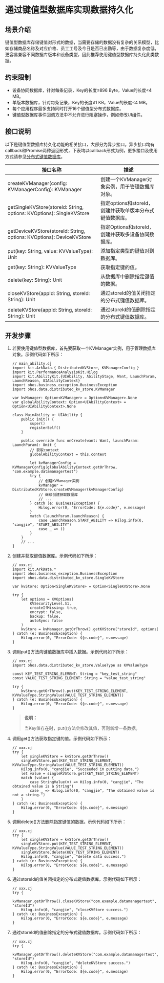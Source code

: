 # 通过键值型数据库实现数据持久化

## 场景介绍

键值型数据库存储键值对形式的数据，当需要存储的数据没有复杂的关系模型，比如存储商品名称及对应价格、员工工号及今日是否已出勤等，由于数据复杂度低，更容易兼容不同数据库版本和设备类型，因此推荐使用键值型数据库持久化此类数据。

## 约束限制

- 设备协同数据库，针对每条记录，Key的长度≤896 Byte，Value的长度&lt;4 MB。
- 单版本数据库，针对每条记录，Key的长度≤1 KB，Value的长度&lt;4 MB。
- 每个应用程序最多支持同时打开16个键值型分布式数据库。
- 键值型数据库事件回调方法中不允许进行阻塞操作，例如修改UI组件。

## 接口说明

以下是键值型数据库持久化功能的相关接口，大部分为异步接口。异步接口均有callback和Promise两种返回形式，下表均以callback形式为例，更多接口及使用方式请参见[分布式键值数据库](../../../reference/source_zh_cn/ArkData/cj-apis-distributed_kv_store.md)。

| 接口名称 | 描述 |
| -------- | -------- |
| createKVManager(config: KVManagerConfig): KVManager | 创建一个KVManager对象实例，用于管理数据库对象。 |
| getSingleKVStore(storeId: String, options: KVOptions): SingleKVStore | 指定options和storeId，创建并获取单版本分布式键值数据库。 |
| getDeviceKVStore(storeId: String, options: KVOptions): DeviceKVStore | 指定Options和storeId，创建并获取多设备协同数据库。|
| put(key: String, value: KVValueType): Unit | 添加指定类型的键值对到数据库。 |
| get(key: String): KVValueType | 获取指定键的值。 |
| delete(key: String): Unit | 从数据库中删除指定键值的数据。 |
| closeKVStore(appId: String, storeId: String): Unit | 通过storeId的值关闭指定的分布式键值数据库。 |
| deleteKVStore(appId: String, storeId: String): Unit | 通过storeId的值删除指定的分布式键值数据库。 |

## 开发步骤

1. 若要使用键值型数据库，首先要获取一个KVManager实例，用于管理数据库对象。示例代码如下所示：

    <!-- compile -->

    ```cangjie
    // main_ability.cj
    import kit.ArkData.{ DistributedKVStore, KVManagerConfig }
    import kit.PerformanceAnalysisKit.Hilog
    import kit.AbilityKit.{UIAbility, AbilityStage, Want, LaunchParam, LaunchReason, UIAbilityContext}
    import ohos.business_exception.BusinessException
    import ohos.data.distributed_kv_store.KVManager

    var kvManager: Option<KVManager> = Option<KVManager>.None
    var globalAbilityContext: Option<UIAbilityContext> = Option<UIAbilityContext>.None

    class MainAbility <: UIAbility {
        public init() {
            super()
            registerSelf()
        }

        public override func onCreate(want: Want, launchParam: LaunchParam): Unit {
            // 获取context
            globalAbilityContext = this.context

            let kvManagerConfig = KVManagerConfig(globalAbilityContext.getOrThrow, "com.example.datamanagertest")
            try {
                // 创建KVManager实例
                kvManager = DistributedKVStore.createKVManager(kvManagerConfig)
                // 继续创建获取数据库
                // ...
            } catch (e: BusinessException) {
                Hilog.error(0, "ErrorCode: ${e.code}", e.message)
            }
            match (launchParam.launchReason) {
                case LaunchReason.START_ABILITY => Hilog.info(0, "cangjie", "START_ABILITY")
                case _ => ()
            }
        }
        // ...
    }
    ```

2. 创建并获取键值数据库。示例代码如下所示：

    <!-- compile -->

    ```cangjie
    // xxx.cj
    import kit.ArkData.*
    import ohos.business_exception.BusinessException
    import ohos.data.distributed_kv_store.SingleKVStore

    var kvStore: Option<SingleKVStore> = Option<SingleKVStore>.None

    try {
        let options = KVOptions(
            KVSecurityLevel.S1,
            createIfMissing: true,
            encrypt: false,
            backup: false,
            autoSync: false
        )
        kvStore = kvManager.getOrThrow().getKVStore("storeId", options)
    } catch (e: BusinessException) {
        Hilog.error(0, "ErrorCode: ${e.code}", e.message)
    }
    ```

3. 调用put()方法向键值数据库中插入数据。示例代码如下所示：

    <!-- compile -->

    ```cangjie
    // xxx.cj
    import ohos.data.distributed_kv_store.ValueType as KVValueType

    const KEY_TEST_STRING_ELEMENT: String = "key_test_string"
    const VALUE_TEST_STRING_ELEMENT: String = "value_test_string"

    try {
        kvStore.getOrThrow().put(KEY_TEST_STRING_ELEMENT, KVValueType.StringValue(VALUE_TEST_STRING_ELEMENT))
    } catch (e: BusinessException) {
        Hilog.error(0, "ErrorCode: ${e.code}", e.message)
    }
    ```

    > **说明：**
    >
    > 当Key值存在时，put()方法会修改其值，否则新增一条数据。

4. 调用get()方法获取指定键的值。示例代码如下所示：

    <!-- compile -->

    ```cangjie
    // xxx.cj
    try {
        let singleKVStore = kvStore.getOrThrow()
        singleKVStore.put(KEY_TEST_STRING_ELEMENT, KVValueType.StringValue(VALUE_TEST_STRING_ELEMENT))
        Hilog.info(0, "cangjie", "Succeeded in putting data.")
        let value = singleKVStore.get(KEY_TEST_STRING_ELEMENT)
        match (value) {
            case StringValue(v) => Hilog.info(0, "cangjie", "The obtained value is a String")
            case _ => Hilog.info(0, "cangjie", "The obtained value is not a string.")
        }
    } catch (e: BusinessException) {
        Hilog.error(0, "ErrorCode: ${e.code}", e.message)
    }
   ```

5. 调用delete()方法删除指定键值的数据。示例代码如下所示：

    <!-- compile -->

    ```cangjie
    // xxx.cj
    try {
        let singleKVStore = kvStore.getOrThrow()
        singleKVStore.put(KEY_TEST_STRING_ELEMENT, KVValueType.StringValue(VALUE_TEST_STRING_ELEMENT))
        singleKVStore.delete(KEY_TEST_STRING_ELEMENT)
        Hilog.info(0, "cangjie", "delete data success.")
    } catch (e: BusinessException) {
        Hilog.error(0, "ErrorCode: ${e.code}", e.message)
    }
    ```

6. 通过storeId的值关闭指定的分布式键值数据库。示例代码如下所示：

    <!-- compile -->

    ```cangjie
    // xxx.cj
    try {
        kvManager.getOrThrow().closeKVStore("com.example.datamanagertest", "storeId")
        Hilog.info(0, "cangjie", "closeKVStore success.")
    } catch (e: BusinessException) {
        Hilog.error(0, "ErrorCode: ${e.code}", e.message)
    }
    ```

7. 通过storeId的值删除指定的分布式键值数据库。示例代码如下所示：

    <!-- compile -->

    ```cangjie
    // xxx.cj
    try {
        kvManager.getOrThrow().deleteKVStore("com.example.datamanagertest", "storeId")
        Hilog.info(0, "cangjie", "deleteKVStore success.")
    } catch (e: BusinessException) {
        Hilog.error(0, "ErrorCode: ${e.code}", e.message)
    }
    ```

